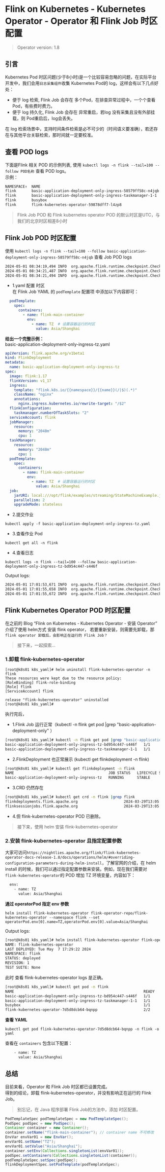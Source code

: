 # Flink on Kubernetes - Kubernetes Operator - Operator 和 Flink Job 时区配置  

>Operator version: 1.8  

## 引言    
Kubernetes Pod 时区问题(少于8小时)是一个比较容易忽略的问题，在实际平台开发中，我们会用`日志采集组件`收集 Kubernetes Pod的 log，这样会有以下几点好处： 
* 便于 log 检索, Flink Job 会存在 多个Pod，在排查异常过程中，一个个查看 Pod，有些费时费力。           
* 便于 log 持久化, Flink Job 会存在 异常重启，若log 没有采集且没有外部挂载，则 Pod重启后，log会丢失。            

在 log 检索场景中，支持时间条件检索是必不可少的（时间语义要准确），若还存在与其他平台关联检索，那时间就一定要校准。                

## 查看 POD logs 
下面是Flink 相关 POD 的示例列表, 使用 `kubectl logs -n flink --tail=100 --follow POD名称` 查看 POD logs。       
示例： 
```bash   
NAMESPACE↑  NAME                                                        PF READY STATUS    
flink       basic-application-deployment-only-ingress-58579ff58c-n4jqb  ●  1/1   Running   
flink       basic-application-deployment-only-ingress-taskmanager-1-1   ●  1/1   Running   
flink       busybox                                                     ●  1/1   Running   
flink       flink-kubernetes-operator-59878dff7-l4zp8                   ●  2/2   Running   
```

>Flink Job POD 和 Flink kubernetes operator POD 的默认时区是UTC，与我们的北京时区相差8小时      

## Flink Job POD 时区配置      
使用 `kubectl logs -n flink --tail=100 --follow basic-application-deployment-only-ingress-58579ff58c-n4jqb` 查看 Job POD logs       
```bash
2024-05-01 08:34:19,494 INFO  org.apache.flink.runtime.checkpoint.CheckpointCoordinator    [] - Completed checkpoint 11082 for job 8ed117bddd09c5fa736f7792cc04498f (15387 bytes, checkpointDuration=8 ms, finalizationTime=0 ms).
2024-05-01 08:34:21,487 INFO  org.apache.flink.runtime.checkpoint.CheckpointCoordinator    [] - Triggering checkpoint 11083 (type=CheckpointType{name='Checkpoint', sharingFilesStrategy=FORWARD_BACKWARD}) @ 1715070861487 for job 8ed117bddd09c5fa736f7792cc04498f.
2024-05-01 08:34:21,494 INFO  org.apache.flink.runtime.checkpoint.CheckpointCoordinator    [] - Completed checkpoint 11083 for job  8ed117bddd09c5fa736f7792cc04498f (15288 bytes, checkpointDuration=7 ms, finalizationTime=0 ms).
```   

* 1.yaml 配置 时区        
在 Flink Job YAML 的 `podTemplate` 配置项 中添加以下内容即可：         
```yaml
  podTemplate:
    spec:
      containers:
        - name: flink-main-container
          env:
            - name: TZ  # 设置容器运行的时区
              value: Asia/Shanghai
```

**给出一个完整示例：**      
basic-application-deployment-only-ingress-tz.yaml       
```yaml
apiVersion: flink.apache.org/v1beta1
kind: FlinkDeployment
metadata:
  name: basic-application-deployment-only-ingress-tz
spec:
  image: flink:1.17
  flinkVersion: v1_17
  ingress: 
    template: "flink.k8s.io/{{namespace}}/{{name}}(/|$)(.*)"
    className: "nginx"
    annotations:
      nginx.ingress.kubernetes.io/rewrite-target: "/$2"
  flinkConfiguration:
    taskmanager.numberOfTaskSlots: "2"
  serviceAccount: flink
  jobManager:
    resource:
      memory: "2048m"
      cpu: 1
  taskManager:
    resource:
      memory: "2048m"
      cpu: 1
  podTemplate:
    spec:
      containers:
        - name: flink-main-container
          env:
            - name: TZ  # 设置容器运行的时区
              value: Asia/Shanghai
  job:
    jarURI: local:///opt/flink/examples/streaming/StateMachineExample.jar
    parallelism: 2
    upgradeMode: stateless
```


* 2.提交作业      
```shell
kubectl apply -f basic-application-deployment-only-ingress-tz.yaml        
```

* 3.查看作业 Pod       
```shell
kubectl get all -n flink 
```

* 4.查看日志          
```shell
kubectl logs -n flink --tail=100 --follow basic-application-deployment-only-ingress-tz-bd954c447-s446f    
``` 

Output logs:      
```bash
2024-05-01 17:01:53,671 INFO  org.apache.flink.runtime.checkpoint.CheckpointCoordinator    [] - Completed checkpoint 360 for job cb8ec3e5a641da6fcd2a6db1abc10e8a (15090 bytes, checkpointDuration=15 ms, finalizationTime=0 ms).
2024-05-01 17:01:55,658 INFO  org.apache.flink.runtime.checkpoint.CheckpointCoordinator    [] - Triggering checkpoint 361 (type=CheckpointType{name='Checkpoint', sharingFilesStrategy=FORWARD_BACKWARD}) @ 1715072515656 for job cb8ec3e5a641da6fcd2a6db1abc10e8a.
2024-05-01 17:01:55,672 INFO  org.apache.flink.runtime.checkpoint.CheckpointCoordinator    [] - Completed checkpoint 361 for job cb8ec3e5a641da6fcd2a6db1abc10e8a (15225 bytes, checkpointDuration=15 ms, finalizationTime=1 ms).
```


## Flink Kubernetes Operator POD 时区配置       
在之前的 Blog “Flink on Kubernetes - Kubernetes Operator - 安装 Operator” 介绍了使用 helm方式 安装 flink operator， 若要重新安装，则需要先卸载，那`flink operator 卸载后，会影响正在运行的 Flink Job？`    

>接下来，一起探索...      

### 1.卸载 flink-kubernetes-operator  
```shell
[root@k8s01 k8s_yaml]# helm uninstall flink-kubernetes-operator -n flink 
These resources were kept due to the resource policy:
[RoleBinding] flink-role-binding
[Role] flink
[ServiceAccount] flink

release "flink-kubernetes-operator" uninstalled 
[root@k8s01 k8s_yaml]#   
```

执行完后， 
* 1.Flink Job 运行正常（kubectl -n flink get pod |grep "basic-application-deployment-only" ）         
```bash
[root@k8s01 k8s_yaml]# kubectl -n flink get pod |grep "basic-application-deployment-only"
basic-application-deployment-only-ingress-tz-bd954c447-s446f   1/1     Running   0               35m
basic-application-deployment-only-ingress-tz-taskmanager-1-1   1/1     Running   0               35m
```

* 2.FlinkDeployment 也正常展示 (kubectl get flinkdeployment -n flink)       
```bash
[root@k8s01 k8s_yaml]# kubectl get flinkdeployment -n flink
NAME                                           JOB STATUS   LIFECYCLE STATE
basic-application-deployment-only-ingress-tz   RUNNING      STABLE
``` 

* 3.CRD 仍然存在      
```bash
[root@k8s01 k8s_yaml]# kubectl get crd -n flink |grep flink
flinkdeployments.flink.apache.org                     2024-03-29T13:05:39Z
flinksessionjobs.flink.apache.org                     2024-03-29T13:05:39Z
```

* 4.但 flink-kubernetes-operator POD 已删除。   

>接下来，使用 helm 安装 flink-kubernetes-operator   

### 2.安装 flink-kubernetes-operator 且指定配置参数   
大家可访问`https://nightlies.apache.org/flink/flink-kubernetes-operator-docs-release-1.8/docs/operations/helm/#overriding-configuration-parameters-during-helm-install`，了解官网的介绍，在 helm install 的时候，我们可以通过指定配置参数来安装。例如，现在我们需要对 `flink-kubernetes-operator`的 POD 增加 TZ 环境变量，内容如下：  
```bash
  env:
    - name: TZ
      value: Asia/Shanghai
```
**通过 operatorPod 指定 env 参数**     
```shell
helm install flink-kubernetes-operator flink-operator-repo/flink-kubernetes-operator --namespace flink --set operatorPod.env[0].name=TZ,operatorPod.env[0].value=Asia/Shanghai 
```

Output logs:    
```bash
[root@k8s01 k8s_yaml]# helm install flink-kubernetes-operator flink-operator-repo/flink-kubernetes-operator --namespace flink --set operatorPod.env[0].name=TZ,operatorPod.env[0].value=Asia/Shanghai 
NAME: flink-kubernetes-operator
LAST DEPLOYED: Tue May  7 17:29:22 2024
NAMESPACE: flink
STATUS: deployed
REVISION: 1
TEST SUITE: None
```

此时 查看 flink-kubernetes-operator logs 是正确。     
```bash 
[root@k8s01 k8s_yaml]# kubectl get pod -n flink
NAME                                                           READY   STATUS    RESTARTS        AGE
basic-application-deployment-only-ingress-tz-bd954c447-s446f   1/1     Running   0               42m
basic-application-deployment-only-ingress-tz-taskmanager-1-1   1/1     Running   0               41m
busybox                                                        1/1     Running   649 (24m ago)   38d
flink-kubernetes-operator-7d5d8dcb64-bqnpp                     2/2     Running   0               117s
```

**查看 YAML**   
```shell
kubectl get pod flink-kubernetes-operator-7d5d8dcb64-bqnpp -n flink -o yaml   
```

查看在 `containers` 包含以下配置： 
```bash
    - name: TZ
      value: Asia/Shanghai
```

## 总结   
目前来看，Operator 和 Flink Job 时区都已设置完成。        
得到的结论，卸载 flink-kubernetes-operator，并没有影响正在运行的 Flink Job。            
>别忘记，在 Java 程序部署 Flink Job的方法中，添加 时区配置。        
```java
PodTemplateSpec podTemplateSpec = new PodTemplateSpec();
PodSpec podSpec = new PodSpec();
Container container = new Container();
container.setName("flink-main-container"); // container name 不可修改
EnvVar envVar01 = new EnvVar();
envVar01.setName("TZ");
envVar01.setValue("Asia/Shanghai");
container.setEnv(Collections.singletonList(envVar01));
podSpec.setContainers(Collections.singletonList(container));
podTemplateSpec.setSpec(podSpec);
flinkDeploymentSpec.setPodTemplate(podTemplateSpec);    
```
